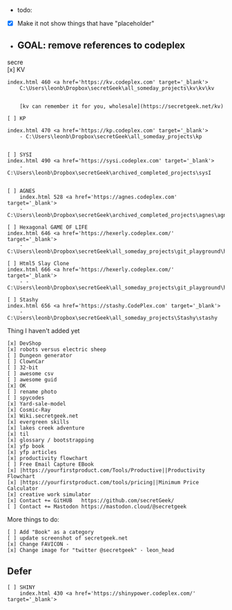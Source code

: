 - todo:

- [x] Make it not show things that have "placeholder"

- ## GOAL: remove references to codeplex
secre	
	[x] KV
	
	index.html 460 <a href='https://kv.codeplex.com' target='_blank'>
		C:\Users\leonb\Dropbox\secretGeek\all_someday_projects\kv\kv\kv
		
		
		[kv can remember it for you, wholesale](https://secretgeek.net/kv)
		
	[ ] KP
	
	index.html 470 <a href='https://kp.codeplex.com' target='_blank'>
		- C:\Users\leonb\Dropbox\secretGeek\all_someday_projects\kp
	
	
	[ ] SYSI
	index.html 490 <a href='https://sysi.codeplex.com' target='_blank'>
		- C:\Users\leonb\Dropbox\secretGeek\archived_completed_projects\sysI
	
	
	[ ] AGNES
		index.html 528 <a href='https://agnes.codeplex.com' target='_blank'>
		- C:\Users\leonb\Dropbox\secretGeek\archived_completed_projects\agnes\agnes
		
	[ ] Hexagonal GAME OF LIFE
	index.html 646 <a href='https://hexerly.codeplex.com/' target='_blank'>
		- C:\Users\leonb\Dropbox\secretGeek\all_someday_projects\git_playground\hexerly
	
	[ ] Html5 Slay Clone
	index.html 666 <a href='https://hexerly.codeplex.com/' target='_blank'>
		- - C:\Users\leonb\Dropbox\secretGeek\all_someday_projects\git_playground\hexerly
	
	[ ] Stashy
	index.html 656 <a href='https://stashy.CodePlex.com' target='_blank'>
		- C:\Users\leonb\Dropbox\secretGeek\all_someday_projects\Stashy\stashy
	
Thing I haven't added yet

	[x] DevShop
	[x] robots versus electric sheep
	[ ] Dungeon generator
	[ ] ClownCar
	[ ] 32-bit
	[ ] awesome csv
	[ ] awesome guid 
	[x] OK
	[ ] rename photo
	[ ] spycodes
	[x] Yard-sale-model
	[x] Cosmic-Ray
	[x] Wiki.secretgeek.net
	[x] evergreen skills
	[x] lakes creek adventure
	[x] til
	[x] glossary / bootstrapping
	[x] yfp book
	[x] yfp articles
	[x] productivity flowchart
	[ ] Free Email Capture EBook
	[x] |https://yourfirstproduct.com/Tools/Productive||Productivity Flowchart
	[x] |https://yourfirstproduct.com/tools/pricing||Minimum Price Calculator
	[x] creative work simulator
	[x] Contact += GitHUB	https://github.com/secretGeek/
	[ ] Contact += Mastodon	https://mastodon.cloud/@secretgeek
	
	
More things to do:

	[ ] Add "Book" as a category	
	[ ] update screenshot of secretgeek.net
	[x] Change FAVICON - 
	[x] Change image for "twitter @secretgeek" - leon_head


## Defer



	[ ] SHINY
		index.html 430 <a href='https://shinypower.codeplex.com/' target='_blank'>

